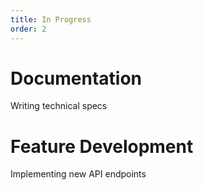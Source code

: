 ```yaml
---
title: In Progress
order: 2
---
```


# Documentation
Writing technical specs

# Feature Development
Implementing new API endpoints
